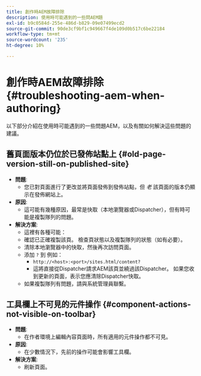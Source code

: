 ```yaml
---
title: 創作時AEM故障排除
description: 使用時可能遇到的一些問AEM題
exl-id: b9c0584d-255e-486d-b829-09e07499ecd2
source-git-commit: 90de3cf9bf1c949667f4de109d0b517c6be22184
workflow-type: tm+mt
source-wordcount: '235'
ht-degree: 10%

---
```


# 創作時AEM故障排除 {#troubleshooting-aem-when-authoring}

以下部分介紹在使用時可能遇到的一些問題AEM，以及有關如何解決這些問題的建議。

## 舊頁面版本仍位於已發佈站點上 {#old-page-version-still-on-published-site}

* **問題**:
   * 您已對頁面進行了更改並將頁面發佈到發佈站點，但 *老* 該頁面的版本仍顯示在發佈網站上。
* **原因**:
   * 這可能有幾種原因，最常是快取（本地瀏覽器或Dispatcher），但有時可能是複製隊列的問題。
* **解決方案**:
   * 這裡有各種可能：
   * 確認已正確複製該頁。 檢查頁狀態以及複製隊列的狀態（如有必要）。
   * 清除本地瀏覽器中的快取，然後再次訪問頁面。
   * 添加 `?` 到 例如：
      * `http://<host>:<port>/sites.html/content?`
      * 這將直接從Dispatcher請求AEM該頁並繞過該Dispatcher。 如果您收到更新的頁面，表示您應清除Dispatcher快取。
   * 如果複製隊列有問題，請與系統管理員聯繫。

## 工具欄上不可見的元件操作 {#component-actions-not-visible-on-toolbar}

* **問題**:
   * 在作者環境上編輯內容頁面時，所有適用的元件操作都不可見。
* **原因**:
   * 在少數情況下，先前的操作可能會影響工具欄。
* **解決方案**:
   * 刷新頁面。
